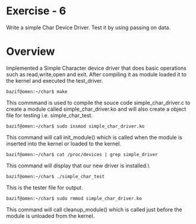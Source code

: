 # Exercise - 6
Write a simple Char Device Driver. Test it by using passing on data.
# Overview
Implemented a Simple Character device driver that does basic operations such as read,write,open and exit. After compiling it as module loaded it to the kernel and executed the test_driver.
```
bazif@omen:~/char$ make
```
This commmand is used to compile the souce code simple_char_driver.c to create a module called simple_char_driver.ko and will also create a object file for testing i.e. simple_char_test.

```
bazif@omen:~/char$ sudo insmod simple_char_driver.ko
```
This command will call init_module() which is called when the module is inserted into the kernel or loaded to the kernel.
```
bazif@omen:~/char$ cat /proc/devices | grep simple_driver
```
This command will display that our new driver is installed.\

```
bazif@omen:~/char$ ./simple_char_test 
```
This is the tester file for output.
```
bazif@omen:~/char$ sudo rmmod simple_char_driver.ko
```
This command will call cleanup_module() which is called just before the module is unloaded from the kernel.

